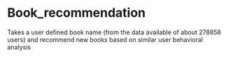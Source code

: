 # Book_recommendation
Takes a user defined book name (from the data available of about 278858 users) and recommend new books based on similar user behavioral analysis
